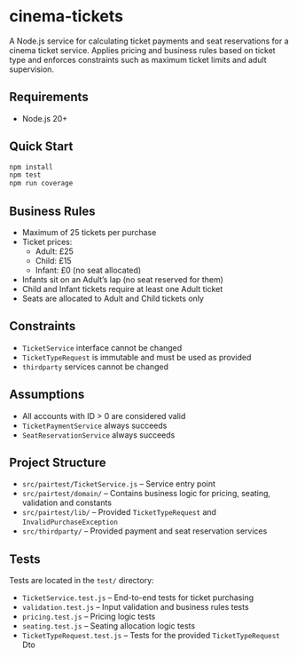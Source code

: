 # cinema-tickets

A Node.js service for calculating ticket payments and seat reservations for a cinema ticket service. Applies pricing and business rules based on ticket type and enforces constraints such as maximum ticket limits and adult supervision.


## Requirements

- Node.js 20+

## Quick Start

```bash
npm install
npm test
npm run coverage
```

## Business Rules

- Maximum of 25 tickets per purchase
- Ticket prices:
  - Adult: £25
  - Child: £15
  - Infant: £0 (no seat allocated)
- Infants sit on an Adult’s lap (no seat reserved for them)  
- Child and Infant tickets require at least one Adult ticket
- Seats are allocated to Adult and Child tickets only

## Constraints

- `TicketService` interface cannot be changed  
- `TicketTypeRequest` is immutable and must be used as provided
- `thirdparty` services cannot be changed  


## Assumptions

- All accounts with ID > 0 are considered valid 
- `TicketPaymentService` always succeeds  
- `SeatReservationService` always succeeds

## Project Structure

- `src/pairtest/TicketService.js` – Service entry point
- `src/pairtest/domain/` – Contains business logic for pricing, seating, validation and constants
- `src/pairtest/lib/` – Provided `TicketTypeRequest` and `InvalidPurchaseException` 
- `src/thirdparty/` – Provided payment and seat reservation services

## Tests

Tests are located in the `test/` directory:

- `TicketService.test.js` – End-to-end tests for ticket purchasing
- `validation.test.js` – Input validation and business rules tests
- `pricing.test.js` – Pricing logic tests 
- `seating.test.js` – Seating allocation logic tests
- `TicketTypeRequest.test.js` – Tests for the provided `TicketTypeRequest` Dto